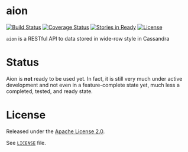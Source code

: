 # aion
[![Build Status](https://img.shields.io/travis/FlukeNetworks/aion/master.svg)](https://travis-ci.com/FlukeNetworks/aion)
[![Coverage Status](https://coveralls.io/repos/FlukeNetworks/aion/badge.svg?branch=master&service=github)](https://coveralls.io/github/FlukeNetworks/aion?branch=master)
[![Stories in Ready](https://badge.waffle.io/FlukeNetworks/aion.svg?label=ready&title=ready)](http://waffle.io/FlukeNetworks/aion)
[![License](https://img.shields.io/github/license/FlukeNetworks/aion.svg)](https://github.com/FlukeNetworks/aion/blob/master/LICENSE)

`aion` is a RESTful API to data stored in wide-row style in Cassandra

# Status

Aion is **not** ready to be used yet. In fact, it is still very much under active development and not even in a feature-complete state yet, much less a completed, tested, and ready state.

# License

Released under the [Apache License 2.0](http://www.apache.org/licenses/LICENSE-2.0).

See [`LICENSE`](https://github.com/FlukeNetworks/aion/blob/master/LICENSE) file.
